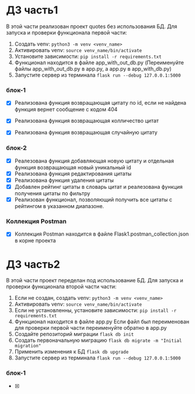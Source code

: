 # ДЗ часть1
  В этой части реализован проект quotes без использования БД.
  Для запуска и проверки функционала первой части:
1. Создать venv: `python3 -m venv <venv_name>`
2. Активировать venv: `source venv_name/bin/activate`
3. Установите зависимости: `pip install -r requirements.txt`
4. Функционал находится в файле app_with_out_db.py
   (Переименуйте файлы app_with_out_db.py в app.py, а app.py в app_with_db.py)
5. Запустите сервер из терминала `flask run --debug 127.0.0.1:5000`

### блок-1
- [x] Реализована функция возвращающая цитату по id, если не найдена функция вернет сообщение с кодом 404
- [x] Реализована функция возвращающая колличество цитат
- [x] Реализована функция возвращающая случайную цитату 



### блок-2
- [x] Реалезована функция добавляющая новую цитату и отдельная функция возвращающая новый уникальный id
- [x] Реализована функция редактирования цитаты
- [x] Реализована функция удаления цитаты
- [x] Добавлен рейтинг цитаты в словарь цитат и реалезована функция получения цитаты по фильтру
- [x] Реализован функционал, позволяющий получить все цитаты с рейтингом в указанном диапазоне.

### Коллекция Postman
- [x] Коллекция Postman находится в файле Flask1.postman_collection.json в корне проекта

# ДЗ часть2
  В этой части проект переделан под использование БД.
  Для запуска и проверки функционала второй части части:
1. Если не создан, создать venv: `python3 -m venv <venv_name>`
2. Активировать venv: `source venv_name/bin/activate`
3. Если не установленны, установите зависимости: `pip install -r requirements.txt`
4. Функционал находится в файле app.py
   Если файл был переименован для проверки первой части переименуйте обратно в app.py 
5. Создайте репозиторий миграции `flask db init`
6. Cоздать первоначальную миграцию `flask db migrate -m "Initial migration"`
7. Применить изменения к БД `flask db upgrade`
5. Запустите сервер из терминала `flask run --debug 127.0.0.1:5000`

### блок-1
   - [x] 